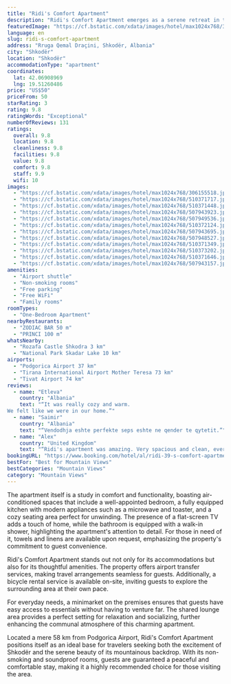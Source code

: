 ```yaml
---
title: "Ridi's Comfort Apartment"
description: "Ridi's Comfort Apartment emerges as a serene retreat in the heart of Shkodër, offering breathtaking mountain views and a promise of tranquility just 49 km away from the bustling Port of Bar."
featuredImage: "https://cf.bstatic.com/xdata/images/hotel/max1024x768/306155518.jpg?k=368087d2124776ac8d2d17f4676b206cd43d214a8dbd7c8c66da8c2d1a5980b8&o=&hp=1"
language: en
slug: ridi-s-comfort-apartment
address: "Rruga Qemal Draçini, Shkodër, Albania"
city: "Shkodër"
location: "Shkodër"
accommodationType: "apartment"
coordinates:
  lat: 42.06908969
  lng: 19.51260486
price: "US$50"
priceFrom: 50
starRating: 3
rating: 9.8
ratingWords: "Exceptional"
numberOfReviews: 131
ratings:
  overall: 9.8
  location: 9.8
  cleanliness: 9.8
  facilities: 9.8
  value: 9.8
  comfort: 9.8
  staff: 9.9
  wifi: 10
images:
  - "https://cf.bstatic.com/xdata/images/hotel/max1024x768/306155518.jpg?k=368087d2124776ac8d2d17f4676b206cd43d214a8dbd7c8c66da8c2d1a5980b8&o=&hp=1"
  - "https://cf.bstatic.com/xdata/images/hotel/max1024x768/510371717.jpg?k=7504e9636c96663e919918d471b3b82356825171229a9d3380de415f5929c1dc&o=&hp=1"
  - "https://cf.bstatic.com/xdata/images/hotel/max1024x768/510371448.jpg?k=3ae958814480a5c0b61226b2296a211c1b010fa22a779b75dfb865032fe97dbd&o=&hp=1"
  - "https://cf.bstatic.com/xdata/images/hotel/max1024x768/507943923.jpg?k=89d4f25494c4af0545e72e71ea149e9ffbcb90b8a5808307579ba281ed5e37dd&o=&hp=1"
  - "https://cf.bstatic.com/xdata/images/hotel/max1024x768/507949536.jpg?k=6792f15116e0b45a18693f08dea0f8239cb29148d24364cf15aa3a1e1be8bca2&o=&hp=1"
  - "https://cf.bstatic.com/xdata/images/hotel/max1024x768/510372124.jpg?k=471d0e6b23e0f6d51ee2862ea12fe16411500429e854e1487834435a915e8458&o=&hp=1"
  - "https://cf.bstatic.com/xdata/images/hotel/max1024x768/507943695.jpg?k=cfe11ab2763d04934e3ea8948eb3c9f7ccefec85e0e7b615f2e7766335f19762&o=&hp=1"
  - "https://cf.bstatic.com/xdata/images/hotel/max1024x768/507948527.jpg?k=6543dd50ce9df81788403ea3c196fe75f73931c858396099f32d595031dc19ae&o=&hp=1"
  - "https://cf.bstatic.com/xdata/images/hotel/max1024x768/510371349.jpg?k=ec33bc9f0813f554585a0058db46bd7b619e28ff156a3710eeb4c515c3597ebe&o=&hp=1"
  - "https://cf.bstatic.com/xdata/images/hotel/max1024x768/510373202.jpg?k=69ff5a4b11528f959d290ecff06851e58189848229549b50240e06a3c46d499f&o=&hp=1"
  - "https://cf.bstatic.com/xdata/images/hotel/max1024x768/510371646.jpg?k=2e079e27d944da7d47e60de2744c6cde577df807ed49d1558cd6b1f406ec750b&o=&hp=1"
  - "https://cf.bstatic.com/xdata/images/hotel/max1024x768/507943157.jpg?k=8c5f36d9a0e6027864f9f741bc9cd0cc881c7edbfab4e0e26aef08281f5b725e&o=&hp=1"
amenities:
  - "Airport shuttle"
  - "Non-smoking rooms"
  - "Free parking"
  - "Free WiFi"
  - "Family rooms"
roomTypes:
  - "One-Bedroom Apartment"
nearbyRestaurants:
  - "ZODIAC BAR 50 m"
  - "PRINCI 100 m"
whatsNearby:
  - "Rozafa Castle Shkodra 3 km"
  - "National Park Skadar Lake 10 km"
airports:
  - "Podgorica Airport 37 km"
  - "Tirana International Airport Mother Teresa 73 km"
  - "Tivat Airport 74 km"
reviews:
  - name: "Etleva"
    country: "Albania"
    text: "“It was really cozy and warm.
We felt like we were in our home.”"
  - name: "Saimir"
    country: "Albania"
    text: "“Vendodhja eshte perfekte seps eshte ne qender te qytetit.”"
  - name: "Alex"
    country: "United Kingdom"
    text: "“Ridi's apartment was amazing. Very spacious and clean, everything you need as a solo traveller or a family. Ridi as a host was amazing and very welcoming and helpful, and always available through whatsapp. I will definitely be staying here again...”"
bookingURL: "https://www.booking.com/hotel/al/ridi-39-s-comfort-apartment-shkoder.en-gb.html?aid=8035640"
bestFor: "Best for Mountain Views"
bestCategories: "Mountain Views"
category: "Mountain Views"
---
```


The apartment itself is a study in comfort and functionality, boasting air-conditioned spaces that include a well-appointed bedroom, a fully equipped kitchen with modern appliances such as a microwave and toaster, and a cozy seating area perfect for unwinding. The presence of a flat-screen TV adds a touch of home, while the bathroom is equipped with a walk-in shower, highlighting the apartment's attention to detail. For those in need of it, towels and linens are available upon request, emphasizing the property's commitment to guest convenience.

Ridi's Comfort Apartment stands out not only for its accommodations but also for its thoughtful amenities. The property offers airport transfer services, making travel arrangements seamless for guests. Additionally, a bicycle rental service is available on-site, inviting guests to explore the surrounding area at their own pace.

For everyday needs, a minimarket on the premises ensures that guests have easy access to essentials without having to venture far. The shared lounge area provides a perfect setting for relaxation and socializing, further enhancing the communal atmosphere of this charming apartment.

Located a mere 58 km from Podgorica Airport, Ridi's Comfort Apartment positions itself as an ideal base for travelers seeking both the excitement of Shkodër and the serene beauty of its mountainous backdrop. With its non-smoking and soundproof rooms, guests are guaranteed a peaceful and comfortable stay, making it a highly recommended choice for those visiting the area.